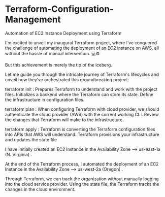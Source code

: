 # Terraform-Configuration-Management
Automation of EC2 Instance Deployment using Terraform


I'm excited to unveil my inaugural Terraform project, where I've conquered the challenge of automating the deployment of an EC2 instance on AWS, all without the hassle of manual intervention. 💻⚙️

But this achievement is merely the tip of the iceberg. 

Let me guide you through the intricate journey of Terraform's lifecycles and unveil how they've orchestrated this groundbreaking project: 

terraform init : Prepares Terraform to understand and work with the project files. Initializes a backend where the Terraform can store its state. Define the infrastructure in configuration files.

terraform plan : When configuring Terraform with cloud provider, we should authenticate the 
 cloud provider (AWS) with the current working CLI. Review the changes that Terraform will make to the infrastructure.

terraform apply : Terraform is converting the Terraform configuration files into APIs that AWS will understand. Terraform provisions your infrastructure and updates the state file

I have initially created an EC2 Instance in the Availability Zone --> us-east-1a (N. Virginia) .

At the end of the Terraform process, I automated the deployment of an EC2 Instance in the Availability Zone --> us-west-2a (Oregon) .


Through Terraform, we can track the organization without manually logging into the cloud service provider. Using the state file, the Terraform tracks the changes in the cloud environment.
